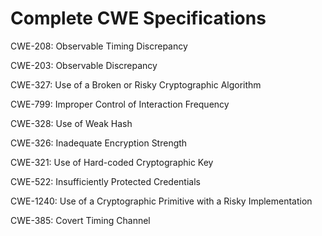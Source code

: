 

# Complete CWE Specifications

CWE-208: Observable Timing Discrepancy

CWE-203: Observable Discrepancy

CWE-327: Use of a Broken or Risky Cryptographic Algorithm

CWE-799: Improper Control of Interaction Frequency

CWE-328: Use of Weak Hash

CWE-326: Inadequate Encryption Strength

CWE-321: Use of Hard-coded Cryptographic Key

CWE-522: Insufficiently Protected Credentials

CWE-1240: Use of a Cryptographic Primitive with a Risky Implementation

CWE-385: Covert Timing Channel